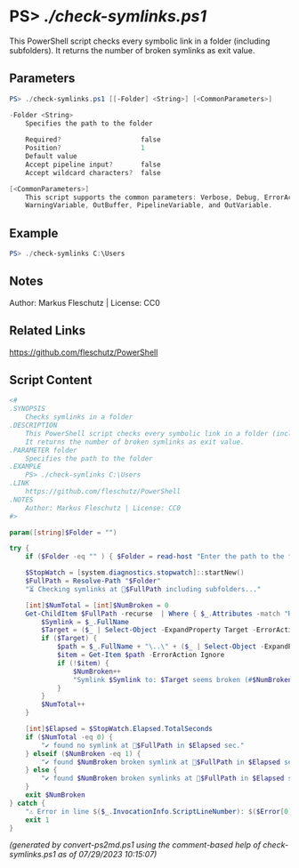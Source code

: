 PS> *./check-symlinks.ps1*
====================

This PowerShell script checks every symbolic link in a folder (including subfolders).
It returns the number of broken symlinks as exit value.

Parameters
----------
```powershell
PS> ./check-symlinks.ps1 [[-Folder] <String>] [<CommonParameters>]

-Folder <String>
    Specifies the path to the folder
    
    Required?                    false
    Position?                    1
    Default value                
    Accept pipeline input?       false
    Accept wildcard characters?  false

[<CommonParameters>]
    This script supports the common parameters: Verbose, Debug, ErrorAction, ErrorVariable, WarningAction, 
    WarningVariable, OutBuffer, PipelineVariable, and OutVariable.
```

Example
-------
```powershell
PS> ./check-symlinks C:\Users

```

Notes
-----
Author: Markus Fleschutz | License: CC0

Related Links
-------------
https://github.com/fleschutz/PowerShell

Script Content
--------------
```powershell
<#
.SYNOPSIS
	Checks symlinks in a folder
.DESCRIPTION
	This PowerShell script checks every symbolic link in a folder (including subfolders).
	It returns the number of broken symlinks as exit value.
.PARAMETER folder
	Specifies the path to the folder
.EXAMPLE
	PS> ./check-symlinks C:\Users
.LINK
	https://github.com/fleschutz/PowerShell
.NOTES
	Author: Markus Fleschutz | License: CC0
#>

param([string]$Folder = "")

try {
	if ($Folder -eq "" ) { $Folder = read-host "Enter the path to the folder" }

	$StopWatch = [system.diagnostics.stopwatch]::startNew()
	$FullPath = Resolve-Path "$Folder"
	"⏳ Checking symlinks at 📂$FullPath including subfolders..."

	[int]$NumTotal = [int]$NumBroken = 0
	Get-ChildItem $FullPath -recurse  | Where { $_.Attributes -match "ReparsePoint" } | ForEach-Object {
		$Symlink = $_.FullName
		$Target = ($_ | Select-Object -ExpandProperty Target -ErrorAction Ignore)
		if ($Target) {
			$path = $_.FullName + "\..\" + ($_ | Select-Object -ExpandProperty Target)
			$item = Get-Item $path -ErrorAction Ignore
			if (!$item) {
				$NumBroken++
				"Symlink $Symlink to: $Target seems broken (#$NumBroken)"
			}
		}
		$NumTotal++
	}

	[int]$Elapsed = $StopWatch.Elapsed.TotalSeconds
	if ($NumTotal -eq 0) {
		"✔️ found no symlink at 📂$FullPath in $Elapsed sec." 
	} elseif ($NumBroken -eq 1) {
		"✔️ found $NumBroken broken symlink at 📂$FullPath in $Elapsed sec."
	} else {
		"✔️ found $NumBroken broken symlinks at 📂$FullPath in $Elapsed sec."
	}
	exit $NumBroken
} catch {
	"⚠️ Error in line $($_.InvocationInfo.ScriptLineNumber): $($Error[0])"
	exit 1
}
```

*(generated by convert-ps2md.ps1 using the comment-based help of check-symlinks.ps1 as of 07/29/2023 10:15:07)*
